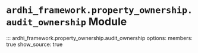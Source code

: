 # `ardhi_framework.property_ownership.audit_ownership` Module

::: ardhi_framework.property_ownership.audit_ownership
    options:
      members: true
      show_source: true
